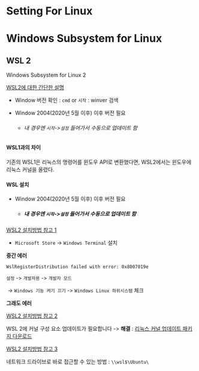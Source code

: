 # Setting For Linux 

## 
Windows Subsystem for Linux
=======
## WSL 2

Windows Subsystem for Linux 2

[WSL2에 대한 간단한 설명](https://medium.com/@cratios48/%EC%9C%88%EB%8F%84%EC%9A%B0%EC%97%90-%EC%98%AC%EB%A6%B0-%EB%A6%AC%EB%88%85%EC%8A%A4-wsl2-bbd007851147)

- Window 버전 확인 : `cmd` or `시작` : winver 검색
- Window 2004(2020년 5월 이후) 이후 버전 필요 
  
  - ###### 내 경우엔 `시작`->`설정` 들어가서 수동으로 업데이트 함
  
    

#### WSL1과의 차이
기존의 WSL1은 리눅스의 명령어를 윈도우 API로 변환했다면, WSL2에서는 윈도우에 리눅스 커널을 올렸다.

#### WSL 설치

- Window 2004(2020년 5월 이후) 이후 버전 필요 
  - ##### 내 경우엔 `시작`->`설정` 들어가서 수동으로 업데이트 함
[WSL2 설치방법 참고 1](http://melonicedlatte.com/2020/07/05/200400.html)



- `Microsoft Store` -> `Windows Terminal` 설치



**중간 에러**

```
WslRegisterDistribution failed with error: 0x8007019e
```



`설정` -> `개발자용` -> `개발자 모드`

​		 -> `Windows 기능 켜기 끄기` -> `Windows Linux 하위시스템` 체크

**그래도 에러**



[WSL2 설치방법 참고 2](https://www.lesstif.com/software-architect/wsl-2-windows-subsystem-for-linux-2-89555812.html)

 WSL 2에 커널 구성 요소 업데이트가 필요합니다 -> **해결** : [리눅스 커널 업데이트 패키지 다운로드](https://docs.microsoft.com/ko-KR/windows/wsl/wsl2-kernel)



[WSL2 설치방법 참고 3](https://www.44bits.io/ko/post/wsl2-install-and-basic-usage)



네트워크 드라이브로 바로 접근할 수 있는 방법 : `\\wsl$\Ubuntu\`